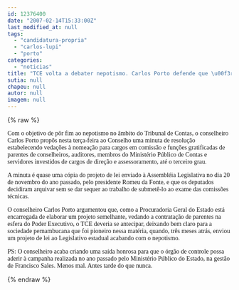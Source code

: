 ```yaml
---
id: 12376400
date: "2007-02-14T15:33:00Z"
last_modified_at: null
tags:
  - "candidatura-propria"
  - "carlos-lupi"
  - "porto"
categories:
  - "noticias"
title: "TCE volta a debater nepotismo. Carlos Porto defende que \u00f3rg\u00e3o adote veda\u00e7\u00f5es por conta pr\u00f3pria"
sutia: null
chapeu: null
autor: null
imagem: null
---
```

{% raw %}
<p><P><FONT face=Verdana>Com o objetivo de pôr fim ao nepotismo no âmbito do Tribunal de Contas, o conselheiro Carlos Porto propôs nesta terça-feira ao Conselho uma minuta de resolução estabelecendo vedações à nomeação para cargos em comissão e funções gratificadas de parentes de conselheiros, auditores, membros do Ministério Público de Contas e servidores investidos de cargos de direção e assessoramento, até o terceiro grau.</FONT></P></p>
<p><P><FONT face=Verdana>A minuta é quase uma cópia do projeto de lei enviado à Assembléia Legislativa no dia 20 de novembro do ano passado, pelo presidente Romeu da Fonte, e que os deputados decidiram arquivar sem se dar sequer ao trabalho de submetê-lo ao exame das comissões técnicas.</FONT></P></p>
<p><P><FONT face=Verdana>O conselheiro Carlos Porto argumentou que, como a Procuradoria Geral do Estado está encarregada de elaborar um projeto semelhante, vedando a contratação de parentes na esfera do Poder Executivo, o TCE deveria se antecipar, deixando bem claro para a sociedade pernambucana que foi pioneiro nessa matéria, quando, três meses atrás, enviou um projeto de lei ao Legislativo estadual acabando com o nepotismo.</FONT></P></p>
<p><P><FONT face=Verdana>PS: O conselheiro acaba criando uma saída honrosa para que o órgão de controle possa aderir à campanha realizada no ano passado pelo Ministério Público do Estado, na gestão de Francisco Sales. Menos mal. Antes tarde do que nunca.</FONT></P> </p>
{% endraw %}